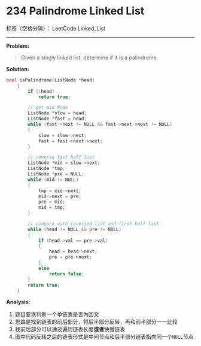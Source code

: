# 234 Palindrome Linked List

标签（空格分隔）： LeetCode Linked_List

---

**Problem:**
>   Given a singly linked list, determine if it is a palindrome.

**Solution:**
```cpp
bool isPalindrome(ListNode *head)
	{
		if (!head)
			return true;

		// get mid Node
		ListNode *slow = head;
		ListNode *fast = head;
		while (fast->next != NULL && fast->next->next != NULL)
		{
			slow = slow->next;
			fast = fast->next->next;
		}

		// reverse last half list
		ListNode *mid = slow->next;
		ListNode *tmp;
		ListNode *pre = NULL;
		while (mid != NULL)
		{
			tmp = mid->next;
			mid->next = pre;
			pre = mid;
			mid = tmp;
		}

		// compare with reversed list and first half list
		while (head != NULL && pre != NULL)
		{
			if (head->val == pre->val)
			{
				head = head->next;
				pre = pre->next;
			}
			else
				return false;
		}
		return true;
	}
```

**Analysis:**

 1. 题目要求判断一个单链表是否为回文
 2. 思路是找到链表的前后部分，将后半部分反转，再和前半部分一一比较
 3. 找前后部分可以通过遍历链表长度**或者**快慢链表
 4. 图中代码反转之后的链表形式是中间节点和后半部分链表指向同一个`NULL`节点

